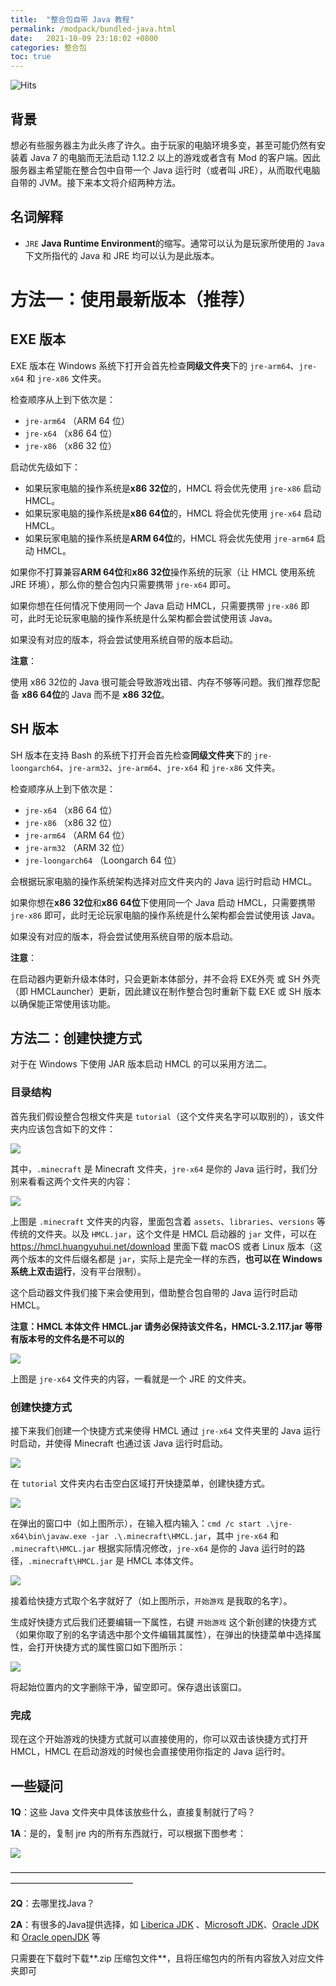 ```yaml
---
title:  "整合包自带 Java 教程"
permalink: /modpack/bundled-java.html
date:   2021-10-09 23:18:02 +0800
categories: 整合包
toc: true
---
```


![Hits](https://hits.seeyoufarm.com/api/count/incr/badge.svg?url=https%3A%2F%2Fdocs.hmcl.net%2Fmodpack%2Fbundled-java.html&count_bg=%233E4245&title_bg=%233E4245&icon=&icon_color=%23E7E7E7&title=%F0%9F%91%80&edge_flat=false)

## 背景

想必有些服务器主为此头疼了许久。由于玩家的电脑环境多变，甚至可能仍然有安装着 Java 7 的电脑而无法启动 1.12.2 以上的游戏或者含有 Mod 的客户端。因此服务器主希望能在整合包中自带一个 Java 运行时（或者叫 JRE），从而取代电脑自带的 JVM。接下来本文将介绍两种方法。

## 名词解释
- `JRE` **Java Runtime Environment**的缩写。通常可以认为是玩家所使用的 `Java`
  下文所指代的 Java 和 JRE 均可以认为是此版本。

# 方法一：使用最新版本（推荐）

## EXE 版本

EXE 版本在 Windows 系统下打开会首先检查**同级文件夹**下的 `jre-arm64`、`jre-x64` 和 `jre-x86` 文件夹。

检查顺序从上到下依次是：
- `jre-arm64` （ARM 64 位）
- `jre-x64` （x86 64 位）
- `jre-x86` （x86 32 位）

启动优先级如下：
- 如果玩家电脑的操作系统是**x86 32位**的，HMCL 将会优先使用 `jre-x86` 启动 HMCL。
- 如果玩家电脑的操作系统是**x86 64位**的，HMCL 将会优先使用 `jre-x64` 启动 HMCL。
- 如果玩家电脑的操作系统是**ARM 64位**的，HMCL 将会优先使用 `jre-arm64` 启动 HMCL。

如果你不打算兼容**ARM 64位**和**x86 32位**操作系统的玩家（让 HMCL 使用系统 JRE 环境），那么你的整合包内只需要携带 `jre-x64` 即可。

如果你想在任何情况下使用同一个 Java 启动 HMCL，只需要携带 `jre-x86` 即可，此时无论玩家电脑的操作系统是什么架构都会尝试使用该 Java。

如果没有对应的版本，将会尝试使用系统自带的版本启动。

**注意**：

使用 x86 32位的 Java 很可能会导致游戏出错、内存不够等问题。我们推荐您配备 **x86 64位**的 Java 而不是 **x86 32位**。
    
## SH 版本

SH 版本在支持 Bash 的系统下打开会首先检查**同级文件夹**下的 `jre-loongarch64`、`jre-arm32`、`jre-arm64`、`jre-x64` 和 `jre-x86` 文件夹。

检查顺序从上到下依次是：
- `jre-x64` （x86 64 位）
- `jre-x86` （x86 32 位）
- `jre-arm64` （ARM 64 位）
- `jre-arm32` （ARM 32 位）
- `jre-loongarch64` （Loongarch 64 位）

会根据玩家电脑的操作系统架构选择对应文件夹内的 Java 运行时启动 HMCL。

如果你想在**x86 32位**和**x86 64位**下使用同一个 Java 启动 HMCL，只需要携带 `jre-x86` 即可，此时无论玩家电脑的操作系统是什么架构都会尝试使用该 Java。

如果没有对应的版本，将会尝试使用系统自带的版本启动。

**注意**：

在启动器内更新升级本体时，只会更新本体部分，并不会将 EXE外壳 或 SH 外壳（即 HMCLauncher）更新，因此建议在制作整合包时重新下载 EXE 或 SH 版本以确保能正常使用该功能。

## 方法二：创建快捷方式

对于在 Windows 下使用 JAR 版本启动 HMCL 的可以采用方法二。

### 目录结构

首先我们假设整合包根文件夹是 `tutorial`（这个文件夹名字可以取别的），该文件夹内应该包含如下的文件：

![](/assets/img/docs/modpack-in-java/2-1.png)

其中，`.minecraft` 是 Minecraft 文件夹，`jre-x64` 是你的 Java 运行时，我们分别来看看这两个文件夹的内容：

![](/assets/img/docs/modpack-in-java/2-2.png)

上图是 `.minecraft` 文件夹的内容，里面包含着 `assets`、`libraries`、`versions` 等传统的文件夹。以及 `HMCL.jar`，这个文件是 HMCL 启动器的 `jar` 文件，可以在 https://hmcl.huangyuhui.net/download 里面下载 macOS 或者 Linux 版本（这两个版本的文件后缀名都是 `jar`，实际上是完全一样的东西，**也可以在 Windows 系统上双击运行**，没有平台限制）。

这个启动器文件我们接下来会使用到，借助整合包自带的 Java 运行时启动 HMCL。

**注意：HMCL 本体文件 HMCL.jar 请务必保持该文件名，HMCL-3.2.117.jar 等带有版本号的文件名是不可以的**

![](/assets/img/docs/modpack-in-java/2-3.png)

上图是 `jre-x64` 文件夹的内容，一看就是一个 JRE 的文件夹。

### 创建快捷方式

接下来我们创建一个快捷方式来使得 HMCL 通过 `jre-x64` 文件夹里的 Java 运行时启动，并使得 Minecraft 也通过该 Java 运行时启动。

![](/assets/img/docs/modpack-in-java/2-4.png)

在 `tutorial` 文件夹内右击空白区域打开快捷菜单，创建快捷方式。

![](/assets/img/docs/modpack-in-java/2-5.png)

在弹出的窗口中（如上图所示），在输入框内输入：`cmd /c start .\jre-x64\bin\javaw.exe -jar .\.minecraft\HMCL.jar`，其中 `jre-x64` 和 `.minecraft\HMCL.jar` 根据实际情况修改，`jre-x64` 是你的 Java 运行时的路径，`.minecraft\HMCL.jar` 是 HMCL 本体文件。

![](/assets/img/docs/modpack-in-java/2-6.png)

接着给快捷方式取个名字就好了（如上图所示，`开始游戏` 是我取的名字）。

生成好快捷方式后我们还要编辑一下属性，右键 `开始游戏` 这个新创建的快捷方式（如果你取了别的名字请选中那个文件编辑其属性），在弹出的快捷菜单中选择属性，会打开快捷方式的属性窗口如下图所示：

![](/assets/img/docs/modpack-in-java/2-7.png)

将起始位置内的文字删除干净，留空即可。保存退出该窗口。

### 完成

现在这个开始游戏的快捷方式就可以直接使用的，你可以双击该快捷方式打开 HMCL，HMCL 在启动游戏的时候也会直接使用你指定的 Java 运行时。

## 一些疑问

**1Q**：这些 Java 文件夹中具体该放些什么，直接复制就行了吗？

**1A**：是的，复制 jre 内的所有东西就行，可以根据下图参考：

![](/assets/img/docs/modpack-in-java/2-3.png)

——————————————————————————————————————————————————

**2Q**：去哪里找Java？

**2A**：有很多的Java提供选择，如 [Liberica JDK](https://bell-sw.com/pages/downloads/?os=Windows&package=jdk-full) 、[Microsoft JDK](https://docs.microsoft.com/zh-cn/java/openjdk/download)、[Oracle JDK](https://www.oracle.com/java/technologies/downloads/#jdk17-windows) 和 [Oracle openJDK](https://jdk.java.net/) 等

只需要在下载时下载**.zip 压缩包文件**，且将压缩包内的所有内容放入对应文件夹即可
